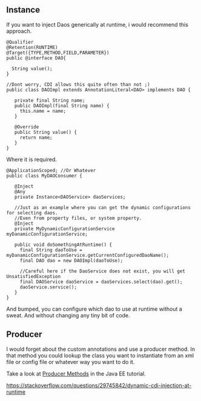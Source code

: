 ## Instance

If you want to inject Daos generically at runtime, i would recommend this approach.

```
@Qualifier
@Retention(RUNTIME)
@Target({TYPE,METHOD,FIELD,PARAMETER})
public @interface DAO{

  String value();
}

//Dont worry, CDI allows this quite often than not ;)
public class DAOImpl extends AnnotationLiteral<DAO> implements DAO {

   private final String name;
   public DAOImpl(final String name) {
     this.name = name;
   }

   @Override
   public String value() {
     return name;
   }
}
```

Where it is required.

```
@ApplicationScoped; //Or Whatever
public class MyDAOConsumer {

   @Inject
   @Any
   private Instance<DAOService> daoServices;

   //Just as an example where you can get the dynamic configurations for selecting daos. 
   //Even from property files, or system property.
   @Inject
   private MyDynamicConfigurationService myDanamicConfigurationService;

   public void doSomethingAtRuntime() {
     final String daoToUse = myDanamicConfigurationService.getCurrentConfiguredDaoName();
     final DAO dao = new DAOImpl(daoToUse);

     //Careful here if the DaoService does not exist, you will get UnsatisfiedException
     final DAOService daoService = daoServices.select(dao).get();
     daoService.service();
   }
}
```

And bumped, you can configure which dao to use at runtime without a sweat. And without changing any tiny bit of code.

## Producer
I would forget about the custom annotations and use a producer method. In that method you could lookup the class you want to instantiate from an xml file or config file or whatever way you want to do it.

Take a look at [Producer Methods](https://docs.oracle.com/javaee/7/tutorial/cdi-adv003.htm#GKGKV) in the Java EE tutorial.

https://stackoverflow.com/questions/29745842/dynamic-cdi-injection-at-runtime